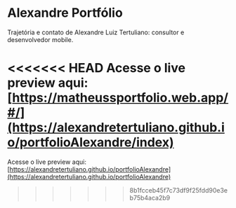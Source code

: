 # Alexandre Portfólio

Trajetória e contato de Alexandre Luiz Tertuliano: consultor e desenvolvedor mobile.

<<<<<<< HEAD
Acesse o live preview aqui: [https://matheussportfolio.web.app/#/](https://alexandretertuliano.github.io/portfolioAlexandre/index)
=======
Acesse o live preview aqui: [https://alexandretertuliano.github.io/portfolioAlexandre](https://alexandretertuliano.github.io/portfolioAlexandre)
>>>>>>> 8b1fcceb45f7c73df9f25fdd90e3eb75b4aca2b9
